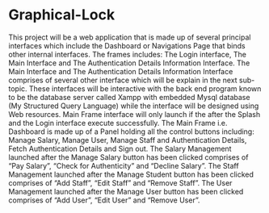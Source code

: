 # Graphical-Lock
This project will be a web application that is made up of several principal interfaces which include the Dashboard or Navigations Page that binds other internal interfaces. The frames includes: The Login interface, The Main Interface and The Authentication Details Information Interface.  The Main Interface and The Authentication Details Information Interface comprises of several other interface which will be explain in the next sub-topic.  These interfaces will be interactive with the back end program known to be the database server called Xampp with embedded Mysql database (My Structured Query Language) while the interface will be designed using Web resources. Main Frame interface will only launch if the after the Splash and the Login interface execute successfully. The Main Frame i.e. Dashboard is made up of a Panel holding all the control buttons including: Manage Salary, Manage User, Manage Staff and Authentication Details, Fetch Authentication Details and Sign out.  The Salary Management launched after the Manage Salary button has been clicked comprises of “Pay Salary”, “Check for Authenticity” and “Decline Salary”. The Staff Management launched after the Manage Student button has been clicked comprises of “Add Staff”, “Edit Staff” and “Remove Staff”. The User Management launched after the Manage User button has been clicked comprises of “Add User”, “Edit User” and “Remove User”.
